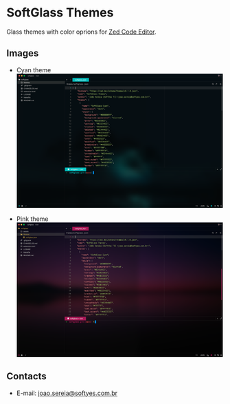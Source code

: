 # SoftGlass Themes

Glass themes with color oprions for [Zed Code Editor](https://zed.dev/).

## Images

- Cyan theme
  ![cyan theme image](./assets/cyan.png)

- Pink theme
  ![cyan theme image](./assets/pink.png)

## Contacts

- E-mail: [joao.sereia@softyes.com.br](mailto:joao.sereia@softyes.com.br)
